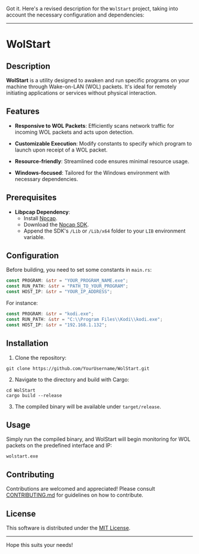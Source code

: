 Got it. Here's a revised description for the `WolStart` project, taking into account the necessary configuration and dependencies:

---

# WolStart

## Description

**WolStart** is a utility designed to awaken and run specific programs on your machine through Wake-on-LAN (WOL) packets. It's ideal for remotely initiating applications or services without physical interaction.

## Features

- **Responsive to WOL Packets**: Efficiently scans network traffic for incoming WOL packets and acts upon detection.

- **Customizable Execution**: Modify constants to specify which program to launch upon receipt of a WOL packet.

- **Resource-friendly**: Streamlined code ensures minimal resource usage.

- **Windows-focused**: Tailored for the Windows environment with necessary dependencies.

## Prerequisites

- **Libpcap Dependency**: 
  - Install [Npcap](https://nmap.org/npcap/).
  - Download the [Npcap SDK](https://nmap.org/npcap/#download).
  - Append the SDK's `/Lib` or `/Lib/x64` folder to your `LIB` environment variable.

## Configuration

Before building, you need to set some constants in `main.rs`:

```rust
const PROGRAM: &str = "YOUR_PROGRAM_NAME.exe"; 
const RUN_PATH: &str = "PATH_TO_YOUR_PROGRAM"; 
const HOST_IP: &str = "YOUR_IP_ADDRESS";
```

For instance:
```rust
const PROGRAM: &str = "kodi.exe";
const RUN_PATH: &str = "C:\\Program Files\\Kodi\\kodi.exe";
const HOST_IP: &str = "192.168.1.132";
```

## Installation

1. Clone the repository:
```
git clone https://github.com/YourUsername/WolStart.git
```

2. Navigate to the directory and build with Cargo:
```
cd WolStart
cargo build --release
```

3. The compiled binary will be available under `target/release`.

## Usage

Simply run the compiled binary, and WolStart will begin monitoring for WOL packets on the predefined interface and IP:

```
wolstart.exe
```

## Contributing

Contributions are welcomed and appreciated! Please consult [CONTRIBUTING.md](link_to_contributing_file) for guidelines on how to contribute.

## License

This software is distributed under the [MIT License](LICENSE.md).

---

Hope this suits your needs!